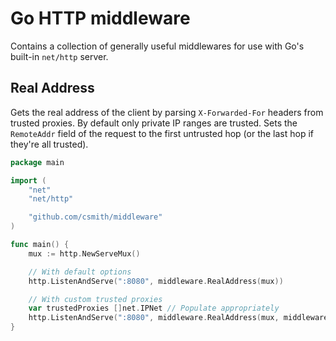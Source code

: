# Go HTTP middleware

Contains a collection of generally useful middlewares for use with Go's built-in
`net/http` server.

## Real Address

Gets the real address of the client by parsing `X-Forwarded-For` headers from
trusted proxies. By default only private IP ranges are trusted. Sets the
`RemoteAddr` field of the request to the first untrusted hop (or the last hop
if they're all trusted).

```go
package main

import (
	"net"
	"net/http"

	"github.com/csmith/middleware"
)

func main() {
	mux := http.NewServeMux()

	// With default options
	http.ListenAndServe(":8080", middleware.RealAddress(mux))

	// With custom trusted proxies
	var trustedProxies []net.IPNet // Populate appropriately
	http.ListenAndServe(":8080", middleware.RealAddress(mux, middleware.WithTrustedProxies(trustedProxies)))
}
```